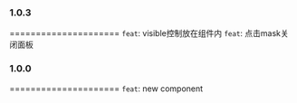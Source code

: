 ### 1.0.3
=====================
`feat`: visible控制放在组件内
`feat`: 点击mask关闭面板

### 1.0.0
=====================
`feat`: new component